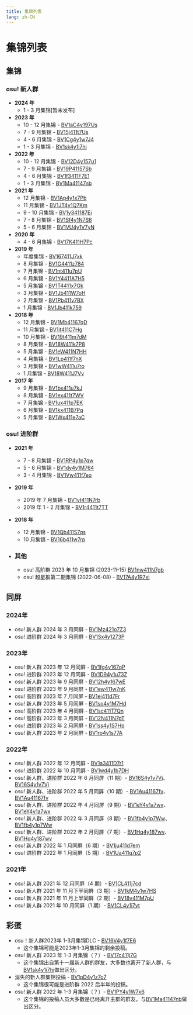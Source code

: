 ```yaml
---
title: 集锦列表
lang: zh-CN
---
```

<!-- markdownlint-disable MD025 -->

# 集锦列表

## 集锦

<!-- 新的放上面 -->

### osu! 新人群

- **2024 年**
  - 1 - 3 月集锦[暂未发布]
- **2023 年**
  - 10 - 12 月集锦 - [BV1aC4y197Us](https://www.bilibili.com/video/BV1aC4y197Us)
  - 7 - 9 月集锦 - [BV15j411t7Us](https://www.bilibili.com/video/BV15j411t7Us)
  - 4 - 6 月集锦 - [BV1Cg4y1w7J4](https://www.bilibili.com/video/BV1Cg4y1w7J4) 	
  - 1 - 3 月集锦 - [BV1sk4y1i7hi](https://www.bilibili.com/video/BV1sk4y1i7hi)	
- **2022 年**
  - 10 - 12 月集锦 - [BV12D4y157u1](https://www.bilibili.com/video/BV12D4y157u1)
  - 7 - 9 月集锦 - [BV19P41157Sb](https://www.bilibili.com/video/BV19P41157Sb)
  - 4 - 6 月集锦 - [BV1f3411F7E1](https://www.bilibili.com/video/BV1f3411F7E1)
  - 1 - 3 月集锦 - [BV1Ma41147nb](https://www.bilibili.com/video/BV1Ma41147nb)
- **2021 年**
  - 12 月集锦 - [BV1Ap4y1x7Pb](https://www.bilibili.com/video/BV1Ap4y1x7Pb)
  - 11 月集锦 - [BV1JT4y1Q7Km](https://www.bilibili.com/video/BV1JT4y1Q7Km)
  - 9 - 10 月集锦 -  [BV1y341187Ei](https://www.bilibili.com/video/BV1y341187Ei)
  - 7 - 8 月集锦 -  [BV1Sf4y1N7S6](https://www.bilibili.com/video/BV1Sf4y1N7S6)
  - 5 - 6 月集锦 - [BV1VU4y1V7yN](https://www.bilibili.com/video/BV1VU4y1V7yN)
- **2020 年**
  - 4 - 6 月集锦 - [BV17K411H7Pc](https://www.bilibili.com/video/BV17K411H7Pc)
- **2019 年**
  - 年度集锦 - [BV167411J7xk](https://www.bilibili.com/video/BV167411J7xk)
  - 8 月集锦 - [BV1G4411z784](https://www.bilibili.com/video/BV1G4411z784)
  - 7 月集锦 - [BV1nt411u7pU](https://www.bilibili.com/video/BV1nt411u7pU)
  - 6 月集锦 - [BV1Y4411A7H5](https://www.bilibili.com/video/BV1Y4411A7H5)
  - 5 月集锦 - [BV1T4411x7Gk](https://www.bilibili.com/video/BV1T4411x7Gk)
  - 3 月集锦 - [BV1Jb411W7oH](https://www.bilibili.com/video/BV1Jb411W7oH)
  - 2 月集锦 - [BV1Pb411v7BX](https://www.bilibili.com/video/BV1Pb411v7BX)
  - 1 月集锦 - [BV1Jb411k759](https://www.bilibili.com/video/BV1Jb411k759)
- **2018 年**
  - 12 月集锦 - [BV1Mb41167qD](https://www.bilibili.com/video/BV1Mb41167qD)
  - 11 月集锦 - [BV1it411C7Hg](https://www.bilibili.com/video/BV1it411C7Hg)
  - 10 月集锦 - [BV19t411m7dM](https://www.bilibili.com/video/BV19t411m7dM)
  - 8 月集锦 - [BV18W411k7P8](https://www.bilibili.com/video/BV18W411k7P8)
  - 5 月集锦 - [BV1eW411N7HH](https://www.bilibili.com/video/BV1eW411N7HH)
  - 4 月集锦 - [BV1Lp411f7nX](https://www.bilibili.com/video/BV1Lp411f7nX)
  - 3 月集锦 - [BV1wW411u7ro](https://www.bilibili.com/video/BV1wW411u7ro)
  - 1 月集锦 - [BV18W411J7Vv](https://www.bilibili.com/video/BV18W411J7Vv)
- **2017 年**
  - 9 月集锦 - [BV1bx411u7kJ](https://www.bilibili.com/video/BV1bx411u7kJ)
  - 8 月集锦 - [BV1ex411t7WV](https://www.bilibili.com/video/BV1ex411t7WV)
  - 7 月集锦 - [BV1ux411p7EK](https://www.bilibili.com/video/BV1ux411p7EK)
  - 6 月集锦 - [BV1kx411B7Pq](https://www.bilibili.com/video/BV1kx411B7Pq)
  - 5 月集锦 - [BV1Wx411e7aC](https://www.bilibili.com/video/BV1Wx411e7aC)

### osu! 进阶群

- **2021 年**
  - 7 - 8 月集锦 - [BV1RP4y1p7qw](https://www.bilibili.com/video/BV1RP4y1p7qw)
  - 5 - 6 月集锦 - [BV1dy4y1M764](https://www.bilibili.com/video/BV1dy4y1M764)
  - 3 - 4 月集锦 - [BV1Vw411f7eo](https://www.bilibili.com/video/BV1Vw411f7eo)
- **2019 年**
  - 2019 年 7 月集锦 - [BV1vt411N7rb](https://www.bilibili.com/video/BV1vt411N7rb)
  - 2019 年 1 - 2 月集锦 - [BV1r4411t7TT](https://www.bilibili.com/video/BV1r4411t7TT)
- **2018 年**
  - 12 月集锦 - [BV1Qb411S7qs](https://www.bilibili.com/video/BV1Qb411S7qs)
  - 10 月集锦 - [BV16b411w7rp](https://www.bilibili.com/video/BV16b411w7rp)

- ### 其他

  - osu! 高阶群 2023 年 10 月集锦 (2023-11-15) [BV1nw411N7gb](https://www.bilibili.com/video/BV1nw411N7gb)
  - osu! 超星群第二期集锦 (2022-06-08) - [BV17A4y1R7xi](https://www.bilibili.com/video/BV17A4y1R7xi)

## 同屏

### 2024年

- osu! 新人群 2024 年 3 月同屏 - [BV1Mz421o7Z3](https://www.bilibili.com/video/BV1Mz421o7Z3)
- osu! 进阶群 2024 年 3 月同屏 - [BV1Sx4y1273P](https://www.bilibili.com/video/BV1Sx4y1273P)

### 2023年

- osu! 新人群 2023 年 12 月同屏 - [BV1fg4y167qP](https://www.bilibili.com/video/BV1fg4y167qP)
- osu! 进阶群 2023 年 12 月同屏 - [BV1D94y1u73Z](https://www.bilibili.com/video/BV1D94y1u73Z)
- osu! 新人群 2023 年 9 月同屏 - [BV12h4y167wE](https://www.bilibili.com/video/BV12h4y167wE)
- osu! 进阶群 2023 年 9 月同屏 - [BV1ew411w7nK](https://www.bilibili.com/video/BV1ew411w7nK)
- osu! 高阶群 2023 年 7 月同屏 - [BV1ej411d7Fr](https://www.bilibili.com/video/BV1ej411d7Fr)
- osu! 新人群 2023 年 5 月同屏 - [BV1so4y1M7Hd](https://www.bilibili.com/video/BV1so4y1M7Hd)
- osu! 高阶群 2023 年 4 月同屏 - [BV1sc411T7Qn](https://www.bilibili.com/video/BV1sc411T7Qn)
- osu! 高阶群 2023 年 3 月同屏 - [BV12N411N7pT](https://www.bilibili.com/video/BV12N411N7pT)
- osu! 进阶群 2023 年 2 月同屏 - [BV1ss4y1S7Hp](https://www.bilibili.com/video/BV1ss4y1S7Hp)
- osu! 新人群 2023 年 2 月同屏 - [BV1ro4y1s77A](https://www.bilibili.com/video/BV1ro4y1s77A)

### 2022年

- osu! 新人群 2022 年 12 月同屏 - [BV1a3411D7r1](https://www.bilibili.com/video/BV1a3411D7r1)
- osu! 进阶群 2022 年 10 月同屏 - [BV1wd4y1b7DH](https://www.bilibili.com/video/BV1wd4y1b7DH)
- osu! 新人群、进阶群 2022 年 6 月同屏（11 期）- [BV16S4y1v7Vj](https://www.bilibili.com/video/BV16S4y1v7Vj?p=1)、[BV16S4y1v7Vj](https://www.bilibili.com/video/BV16S4y1v7Vj?p=2)
- osu! 新人群、进阶群 2022 年 5 月同屏（10 期）- [BV1Au41167fv](https://www.bilibili.com/video/BV1Au41167fv?p=1)、[BV1Au41167fv](https://www.bilibili.com/video/BV1Au41167fv?p=2)
- osu! 新人群、进阶群 2022 年 4 月同屏（9 期）- [BV1eY4y1a7wx](https://www.bilibili.com/video/BV1eY4y1a7wx?p=1)、[BV1eY4y1a7wx](https://www.bilibili.com/video/BV1eY4y1a7wx?p=2)
- osu! 新人群、进阶群 2022 年 3 月同屏（8 期）- [BV1fb4y1p7Ww](https://www.bilibili.com/video/BV1fb4y1p7Ww?p=1)、[BV1fb4y1p7Ww](https://www.bilibili.com/video/BV1fb4y1p7Ww?p=2)
- osu! 新人群、进阶群 2022 年 2 月同屏（7 期）- [BV1Hq4y187wv](https://www.bilibili.com/video/BV1Hq4y187wv?p=1)、[BV1Hq4y187wv](https://www.bilibili.com/video/BV1Hq4y187wv?p=2)
- osu! 新人群 2022 年 1 月同屏（6 期）- [BV1ju411d7em](https://www.bilibili.com/video/BV1ju411d7em)
- osu! 进阶群 2022 年 1 月同屏（5 期）- [BV1Ua411q7p2](https://www.bilibili.com/video/BV1Ua411q7p2)

### 2021年

- osu! 新人群 2021 年 12 月同屏（4 期）- [BV1CL411j7cd](https://www.bilibili.com/video/BV1CL411j7cd)
- osu! 新人群 2021 年 11 月下半同屏（3 期）- [BV1kM4y1w7HS](https://www.bilibili.com/video/BV1kM4y1w7HS)
- osu! 新人群 2021 年 11 月上半同屏（2 期）- [BV18v411M7pU](https://www.bilibili.com/video/BV18v411M7pU)
- osu! 新人群 2021 年 10 月同屏（1 期）- [BV1CL4y1i7yt](https://www.bilibili.com/video/BV1CL4y1i7yt)

## 彩蛋

- osu！新人群2023年 1-3月集锦DLC - [BV16V4y1f7E6](https://www.bilibili.com/video/BV16V4y1f7E6)
  - 这个集锦可能是2023年1-3月集锦的剩余投稿。
- osu! 新人群 2023 年 1-3 月集锦（？）- [BV17c411j7G](https://www.bilibili.com/video/BV17c411j7G5/)
  - 这个集锦出自第十一届新人群的群友，大多数也离开了新人群，与[BV1sk4y1i7hi](https://www.bilibili.com/video/BV1sk4y1i7hi)做出区分。
- 消失的新人群集锦投稿 - [BV1pD4y1z7o7](https://www.bilibili.com/video/BV1pD4y1z7o7)
  - 这个集锦很可能是进阶群 2022 后半年的投稿。
- osu! 新人群 2022 年 1-3 月集锦（？）- [BV1PY4y1W7x6](https://www.bilibili.com/video/BV1PY4y1W7x6)
  - 这个集锦的投稿人员大多数是已经离开主群的群友。与[BV1Ma41147nb](https://www.bilibili.com/video/BV1Ma41147nb)做出区分。
